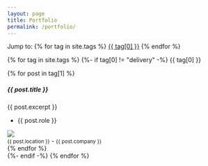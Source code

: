 ```yaml
---
layout: page
title: Portfolio
permalink: /portfolio/
---
```




Jump to: {% for tag in site.tags %} <a href="#{{tag[0]}}" class="categorypill {{tag[0]}}">{{ tag[0] }}</a> {% endfor %}

{% for tag in site.tags %}
  {%- if tag[0] != "delivery" -%}
  <span class="categorypill {{tag[0]}}" id="{{tag[0]}}">{{ tag[0] }}</span>
  <div class="listofcards row list-{{tag[0]}}">
    {% for post in tag[1] %}
      <div class="col-12 col-md-6 col-lg-4"><div class="card h-100 project" onClick="navigateTo('{{ post.url }}')">
            <div class="card-body">
                        <h5 class="card-title">{{ post.title }}</h5>
                        <p class="card-text">{{ post.excerpt }}</p>
                         </div>
                       <ul class="list-group list-group-flush">
                            <li class="list-group-item">{{ post.role }} </li>
                        </ul>
                        <img class="card-img-bottom" src="{{ post.thumbnail }}" />
                        <div class="card-footer">
                          <small class="text-body-secondary">{{ post.location }}</small> -
                          <small class="text-body-secondary">{{ post.company }}</small> 
                        </div>
            </div>
      </div>
    {% endfor %}
  </div>
  {%- endif -%}
{% endfor %}

